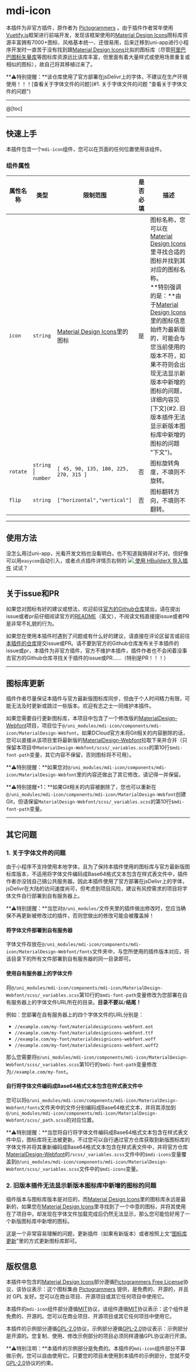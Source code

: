 # mdi-icon

本插件为非官方插件，原作者为 [Pictogrammers](//pictogrammers.com/ "Pictogrammers") 。由于插件作者常年使用[Vuetify.js](//vuetifyjs.com "Vuetify.js")框架进行前端开发，发现该框架使用的[Material Design Icons](//materialdesignicons.com/ "Material Design Icons")图标库资源丰富拥有7000+图标、风格基本统一、还很易用，后来迁移到uni-app进行小程序开发时一直苦于没有找到跟[Material Design Icons](//materialdesignicons.com/ "Material Design Icons")比拟的图标库（尽管[阿里巴巴图标矢量库](//www.iconfont.cn/ "阿里巴巴图标矢量库")等图标库资源远比该库丰富，但里面有着大量样式或使用场景重复或相似的图标），故自己将其移植过来了。

**⚠️特别提醒：**该仓库使用了官方部署在jsDelivr上的字体，不建议在生产环境使用！！！[查看关于字体文件的问题](#1. 关于字体文件的问题 "查看关于字体文件的问题")


------------

@[toc]

------------

## 快速上手

本插件包含一个`mdi-icon`组件，您可以在页面的任何位置使用该组件。

### 组件属性

| 属性名称 | 类型 | 限制范围 | 是否必填 | 描述 |
| ------------ | ------------ | ------------ | ------------ | ------------ |
| `icon` | `string` | [Material Design Icons](//materialdesignicons.com/ "Material Design Icons")里的图标 | 是 | 图标名称，您可以在[Material Design Icons](//materialdesignicons.com/ "Material Design Icons")里寻找合适的图标并找到其对应的图标名称。<br/>**特别强调的是：**由于[Material Design Icons](//materialdesignicons.com/ "Material Design Icons")里的图标信息始终为最新版的，可能会与您当前使用的版本不符，如果不符则会出现无法显示新版本中新增的图标的问题，详细内容见[下文](#2. 旧版本插件无法显示新版本图标库中新增的图标的问题 "下文")。 |
| `rotate` | `string` &verbar; `number` | `[ 45, 90, 135, 180, 225, 270, 315 ]` | 否 | 图标旋转角度，不填则不旋转。 |
| `flip` | `string` | `["horizontal","vertical"]` | 否 | 图标翻转方向，不填则不翻转。 |

------------

## 使用方法

没怎么用过uni-app，光看开发文档也没看明白，也不知道我搞得对不对。但好像可以用`easycom`自动引入，或者点点插件详情页右侧的
<a class="btn btn-hx-import hmt-btn-hx-import" onclick="download_plugin(1, 0)" href="#"><img src="//img-cdn-aliyun.dcloud.net.cn/dev/img/ext/hx2@2x.png">  使用 HBuilderX 导入插件</a>
试试？

------------

## 关于issue和PR

如果您对图标有好的建议或想法，欢迎前往[官方的Github仓库](//github.com/Templarian/MaterialDesign "官方的Github仓库")提出，请在提出issue或者pr前仔细阅读官方的[README](//github.com/Templarian/MaterialDesign/blob/master/README.md "README")（英文），不阅读文档直接提issue或者PR是非常不礼貌的行为。

如果您在使用本插件时遇到了问题或有什么好的建议，请直接在评论区留言或前往[本插件的仓库](//github.com/zbLiuLiu/Uni-app-Material-Design-Icons "本插件的仓库")提交issue或PR。请不要到官方的Github仓库发布关于本插件的issue或pr，本插件为非官方插件，官方不维护本插件，插件作者也不会闲着没事去官方的Github仓库寻找关于插件的issue或PR……（特别是PR！！！）

------------

## 图标库更新

插件作者尽量保证本插件与官方最新版图标库同步，但由于个人时间精力有限，可能无法及时更新或跳过一些版本。欢迎有志之士一同维护本插件。

如果您需要自行更新图标库，本项目中包含了一个修改版的[MaterialDesign-Webfont](//github.com/Templarian/MaterialDesign-Webfont "MaterialDesign-Webfont")项目，项目位于`@/uni_modules/mdi-icon/components/mdi-icon/MaterialDesign-Webfont`，如果DCloud官方未将Git相关的内容删除的话，您可以直接从该项目里将最新版的[MaterialDesign-Webfont](//github.com/Templarian/MaterialDesign-Webfont "MaterialDesign-Webfont")拉取下来并合并（只保留本项目中`MaterialDesign-Webfont/scss/_variables.scss`的第10行`$mdi-font-path`变量，其它内容不保留，否则图标将不可用）。

**⚠️特别提醒：**如果您对`@/uni_modules/mdi-icon/components/mdi-icon/MaterialDesign-Webfont`里的内容还做出了其它修改，请记得一并保留。

**⚠️特别提醒+1：**如果Git相关的内容被删除了，您也可以重新在`@/uni_modules/mdi-icon/components/mdi-icon/MaterialDesign-Webfont`创建Git，但请保留`MaterialDesign-Webfont/scss/_variables.scss`的第10行`$mdi-font-path`变量。

------------

## 其它问题

### 1. 关于字体文件的问题

由于小程序不支持使用本地字体，且为了保持本插件使用的图标库与官方最新版图标库版本，不适用将字体文件编码成Base64格式文本包含在样式表文件中，插件作者亦没钱自己搞公共服务器。因此本插件使用了官方部署在jsDelivr上的字体，jsDelivr在大陆的访问速度尚可，但考虑到项目风险，建议有风控需求的项目将字体文件自行部署到自有服务器上。

**⚠️特别提醒：**当您对`@/uni_modules/`文件夹里的插件做出修改时，您应当确保不再更新被修改过的插件，否则您做出的修改可能会被覆盖掉！

#### 将字体文件部署到自有服务器

字体文件存放在`@/uni_modules/mdi-icon/components/mdi-icon/MaterialDesign-Webfont/fonts`文件夹中，与您所使用的插件版本对应，将该目录下的所有文件部署到自有服务器的同一目录即可。

#### 使用自有服务器上的字体文件

将`@/uni_modules/mdi-icon/components/mdi-icon/MaterialDesign-Webfont/scss/_variables.scss`第10行的`$mdi-font-path`变量修改为您部署在自有服务器上的字体文件URL所在的目录。**目录不要以`/`结尾！**

例如：您部署在自有服务器上的四个字体文件的URL分别是：
- `//example.com/my-font/materialdesignicons-webfont.eot`
- `//example.com/my-font/materialdesignicons-webfont.ttf`
- `//example.com/my-font/materialdesignicons-webfont.woff`
- `//example.com/my-font/materialdesignicons-webfont.woff2`

那么您需要将`@/uni_modules/mdi-icon/components/mdi-icon/MaterialDesign-Webfont/scss/_variables.scss`第10行的`$mdi-font-path`变量修改为`//example.com/my-font`。

#### 自行将字体文件编码成Base64格式文本包含在样式表文件中

您可以将`@/uni_modules/mdi-icon/components/mdi-icon/MaterialDesign-Webfont/fonts`文件夹中的文件分别编码成Base64格式文本，并将其添加到`@/uni_modules/mdi-icon/components/mdi-icon/MaterialDesign-Webfont/scss/_path.scss`的对应位置。

**⚠️特别提醒：**当您将自行将字体文件编码成Base64格式文本包含在样式表文件中后，图标库将无法被更新。不过您可以自行通过官方仓库获取到新版图标库的字体文件并将其重新编码成Base64格式文本包含在样式表文件中，并将官方仓库[MaterialDesign-Webfont](//github.com/zbLiuLiu/Uni-app-Material-Design-Icons "MaterialDesign-Webfont")的`/scss/_variables.scss`文件中的`$mdi-icons`变量覆盖到`@/uni_modules/mdi-icon/components/mdi-icon/MaterialDesign-Webfont/scss/_variables.scss`文件中的`$mdi-icons`变量。

### 2. 旧版本插件无法显示新版本图标库中新增的图标的问题

插件版本与图标库版本是对应的，而[Material Design Icons](//materialdesignicons.com/ "Material Design Icons")里的图标库永远是最新的，如果您在[Material Design Icons](//materialdesignicons.com/ "Material Design Icons")里寻找到了一个中意的图标，并将其使用在了项目中，却发现在字体文件加载完成后仍然无法显示，那么您可能恰好用了一个新版图标库中新增的图标。

这是一个非常容易理解的问题，更新插件（如果有新版本）或者按照上文“[图标库更新](#图标库更新 "图标库更新")”里的方式更新图标库即可。

------------

## 版权信息

本插件中包含的[Material Design Icons](://materialdesignicons.com/ "Material Design Icons")部分遵循[Pictogrammers Free License](//github.com/Templarian/MaterialDesign-Webfont/blob/master/LICENSE "Pictogrammers Free License")协议，该协议表示：这个图标集由 [Pictogrammers](//pictogrammers.com/ "Pictogrammers") 提供，是免费的、开源的，并且对 GPL 友好。您可以在商业项目、开源项目或其它任何项目中使用它。

本插件的`mdi-icon`组件部分遵循[MIT](//opensource.org/licenses/MIT "MIT")协议，该组件遵循[MIT](//opensource.org/licenses/MIT "MIT")协议表示：这个组件是免费的、开源的。您可以在商业项目、开源项目或其它任何项目中使用它。

本插件的示例部分遵循[GPL-2.0](//opensource.org/licenses/GPL-2.0 "GPL-2.0")协议，示例部分遵循[GPL-2.0](//opensource.org/licenses/GPL-2.0 "GPL-2.0")协议表示：示例部分是开源的。您复制、使用、修改示例部分的项目必须同样遵循GPL协议进行开源。

**⚠️特别注明：**本插件的示例部分是免费的。本插件的`mdi-icon`组件部分不算做示例，您可以自由使用它。只要您的项目未使用到本插件的示例部分，您就不受[GPL-2.0](//opensource.org/licenses/GPL-2.0 "GPL-2.0")协议的约束。